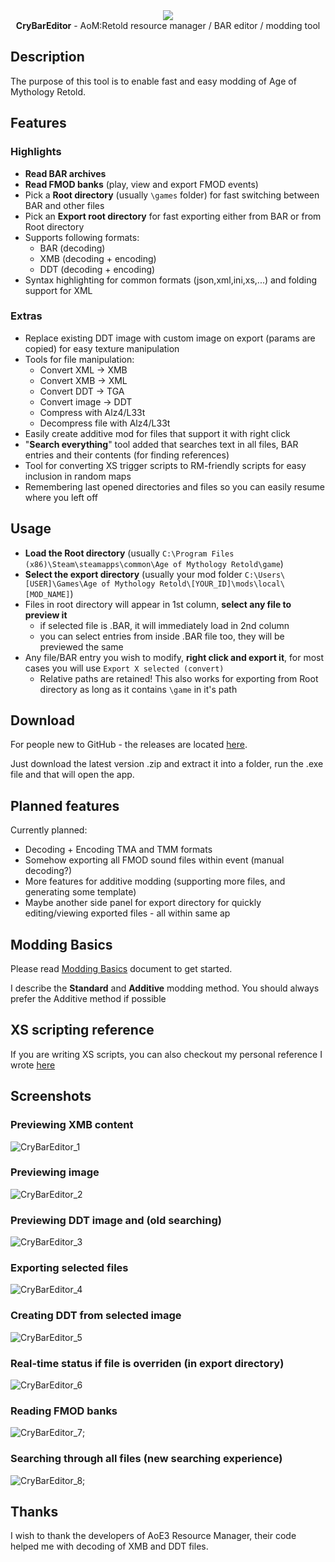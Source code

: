 <div align="center">
    <a href="https://github.com/CryShana/CryBarEditor"><img src="https://assets.cryshana.me/KaDz0e4q7ubO.png" /></a>
</div>

<div align="center">
<b>CryBarEditor</b> - AoM:Retold resource manager / BAR editor / modding tool
</div>

## Description
The purpose of this tool is to enable fast and easy modding of Age of Mythology Retold.


## Features
### Highlights
- **Read BAR archives**
- **Read FMOD banks** (play, view and export FMOD events)
- Pick a **Root directory** (usually `\games` folder) for fast switching between BAR and other files
- Pick an **Export root directory** for fast exporting either from BAR or from Root directory
- Supports following formats:
    - BAR (decoding)
    - XMB (decoding + encoding)
    - DDT (decoding + encoding)
- Syntax highlighting for common formats (json,xml,ini,xs,...) and folding support for XML

### Extras
- Replace existing DDT image with custom image on export (params are copied) for easy texture manipulation
- Tools for file manipulation:
  - Convert XML -> XMB
  - Convert XMB -> XML
  - Convert DDT -> TGA
  - Convert image -> DDT
  - Compress with Alz4/L33t
  - Decompress file with Alz4/L33t
- Easily create additive mod for files that support it with right click
- "**Search everything**" tool added that searches text in all files, BAR entries and their contents (for finding references)
- Tool for converting XS trigger scripts to RM-friendly scripts for easy inclusion in random maps
- Remembering last opened directories and files so you can easily resume where you left off

## Usage
- **Load the Root directory** (usually `C:\Program Files (x86)\Steam\steamapps\common\Age of Mythology Retold\game`)
- **Select the export directory** (usually your mod folder `C:\Users\[USER]\Games\Age of Mythology Retold\[YOUR_ID]\mods\local\[MOD_NAME]`)
- Files in root directory will appear in 1st column, **select any file to preview it**
  - if selected file is .BAR, it will immediately load in 2nd column
  - you can select entries from inside .BAR file too, they will be previewed the same
- Any file/BAR entry you wish to modify, **right click and export it**, for most cases you will use `Export X selected (convert)`
  - Relative paths are retained! This also works for exporting from Root directory as long as it contains `\game` in it's path

## Download
For people new to GitHub - the releases are located [here](https://github.com/CryShana/CryBarEditor/releases).

Just download the latest version .zip and extract it into a folder, run the .exe file and that will open the app.

## Planned features
Currently planned:
- Decoding + Encoding TMA and TMM formats
- Somehow exporting all FMOD sound files within event (manual decoding?)
- More features for additive modding (supporting more files, and generating some template)
- Maybe another side panel for export directory for quickly editing/viewing exported files - all within same ap

## Modding Basics
Please read [Modding Basics](Documentation/Modding.md) document to get started.

I describe the **Standard** and **Additive** modding method.
You should always prefer the Additive method if possible

## XS scripting reference
If you are writing XS scripts, you can also checkout my personal reference I wrote [here](Documentation/XSScriptingReference.md) 

## Screenshots
### Previewing XMB content
![CryBarEditor_1](https://assets.cryshana.me/34Cmg3iPHLA9.png)
### Previewing image
![CryBarEditor_2](https://assets.cryshana.me/g18ndgdKDzLQ.png)
### Previewing DDT image and (old searching)
![CryBarEditor_3](https://assets.cryshana.me/okCtQiWGpAlx.png)
### Exporting selected files
![CryBarEditor_4](https://assets.cryshana.me/pOaZBwQHtRsN.png)
### Creating DDT from selected image
![CryBarEditor_5](https://assets.cryshana.me/RueQpmx0q9L3.png)
### Real-time status if file is overriden (in export directory)
![CryBarEditor_6](https://assets.cryshana.me/HEMu7Ojws84P.png)
### Reading FMOD banks
![CryBarEditor_7](https://assets.cryshana.me/NgsOV5c6VEm8.avif);
### Searching through all files (new searching experience)
![CryBarEditor_8](https://assets.cryshana.me/zFzSNeCHF0YM.avif);

## Thanks
I wish to thank the developers of AoE3 Resource Manager, their code helped me with decoding of XMB and DDT files.
